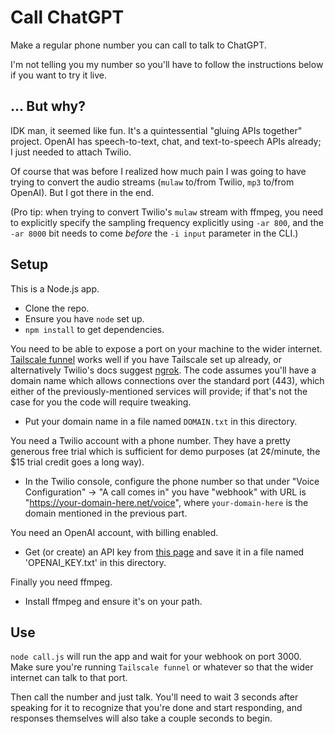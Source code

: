 # Call ChatGPT

Make a regular phone number you can call to talk to ChatGPT.

I'm not telling you my number so you'll have to follow the instructions below if you want to try it live.


## ... But why?

IDK man, it seemed like fun. It's a quintessential "gluing APIs together" project. OpenAI has speech-to-text, chat, and text-to-speech APIs already; I just needed to attach Twilio.

Of course that was before I realized how much pain I was going to have trying to convert the audio streams (`mulaw` to/from Twilio, `mp3` to/from OpenAI). But I got there in the end.

(Pro tip: when trying to convert Twilio's `mulaw` stream with ffmpeg, you need to explicitly specify the sampling frequency explicitly using `-ar 800`, and the `-ar 8000` bit needs to come _before_ the `-i input` parameter in the CLI.)


## Setup

This is a Node.js app.

- Clone the repo.
- Ensure you have `node` set up.
- `npm install` to get dependencies.

You need to be able to expose a port on your machine to the wider internet. [Tailscale funnel](https://tailscale.com/kb/1223/funnel/) works well if you have Tailscale set up already, or alternatively Twilio's docs suggest [ngrok](https://ngrok.com/). The code assumes you'll have a domain name which allows connections over the standard port (443), which either of the previously-mentioned services will provide; if that's not the case for you the code will require tweaking.

- Put your domain name in a file named `DOMAIN.txt` in this directory.

You need a Twilio account with a phone number. They have a pretty generous free trial which is sufficient for demo purposes (at 2¢/minute, the $15 trial credit goes a long way).

- In the Twilio console, configure the phone number so that under "Voice Configuration" -> "A call comes in" you have "webhook" with URL is "https://your-domain-here.net/voice", where `your-domain-here` is the domain mentioned in the previous part.

You need an OpenAI account, with billing enabled.

- Get (or create) an API key from [this page](https://platform.openai.com/api-keys) and save it in a file named 'OPENAI_KEY.txt' in this directory.

Finally you need ffmpeg.

- Install ffmpeg and ensure it's on your path.


## Use

`node call.js` will run the app and wait for your webhook on port 3000. Make sure you're running `Tailscale funnel` or whatever so that the wider internet can talk to that port.

Then call the number and just talk. You'll need to wait 3 seconds after speaking for it to recognize that you're done and start responding, and responses themselves will also take a couple seconds to begin.
